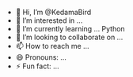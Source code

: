 - 👋 Hi, I’m @KedamaBird
- 👀 I’m interested in ...
- 🌱 I’m currently learning ... Python
- 💞️ I’m looking to collaborate on ...
- 📫 How to reach me ...
- 😄 Pronouns: ...
- ⚡ Fun fact: ...

<!---
KedamaBird/KedamaBird is a ✨ special ✨ repository because its `README.md` (this file) appears on your GitHub profile.
You can click the Preview link to take a look at your changes.
--->
